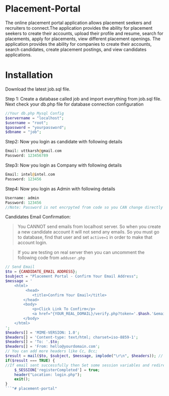 # Placement-Portal

The online placement portal application allows placement seekers and recruiters to connect.The application provides the ability for placement seekers to create their accounts, upload their profile and resume, search for placements, apply for placements, view different placement openings. The application provides the ability for companies to create their accounts, search candidates, create placement postings, and view candidates applications.


# Installation

Download the latest job.sql file.


Step 1: Create a database called job and import everything from job.sql file. Next check your db.php file for database connection configuration

```php
//Your db.php Mysql Config
$servername = "localhost";
$username = "root";
$password = "yourpassword";
$dbname = "job";
```

Step2: Now you login as candidate with following details

```php
Email: uttkarsh@gmail.com	
Password: 123456789
```

Step3: Now you login as Company with following details

```php
Email: intel@intel.com
Password: 123456
```

Step4: Now you login as Admin with following details

```php
Username: admin
Password: 123456
//Note: Password is not encrpyted from code so you CAN change directly from database.
```

Candidates Email Confirmation:
>You CANNOT send emails from localhost server. So when you create a new candidate account it will not send any emails. So you must go to database, find that user and set ```active=1``` in order to make that account login. 

>If you are testing on real server then you can uncomment the following code from ```adduser.php```

```php
// Send Email
$to = {CANDIDATE_EMAIL ADDRESS};
$subject = "Placement Portal - Confirm Your Email Address";
$message = '
    <html>
    	 <head>
		    <title>Confirm Your Email</title>
		</head>
		<body>
		    <p>Click Link To Confirm</p>
		    <a href="{YOUR_REAL_DOMAIL}/verify.php?token='.$hash.'&email='.$email.'">Verify Email</a>
		</body>
	</html>
';
$headers[] = 'MIME-VERSION: 1.0';
$headers[] = 'Content-type: text/html; charset=iso-8859-1';
$headers[] = 'To: '.$to;
$headers[] = 'From: hello@yourdomain.com';
// You can add more headers like Cc, Bcc;
$result = mail($to, $subject, $message, implode("\r\n", $headers)); // \r\n will return new line. 
if($result === TRUE) {
//If email sent successfully then Set some session variables and redirect to login page
	$_SESSION['registerCompleted'] = true;
	header("Location: login.php");
	exit();
}
```"# placement-portal" 
